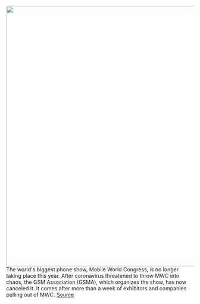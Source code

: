 <img src='https://cdn.vox-cdn.com/thumbor/qs2-SnJLOPl3rAepeKXtmr2N4nI=/0x0:2040x1360/1200x800/filters:focal(857x517:1183x843)/cdn.vox-cdn.com/uploads/chorus_image/image/66301538/vpavic_180225_2334_0048.0.jpg' width='700px' /><br/>
The world's biggest phone show, Mobile World Congress, is no longer taking place this year. After coronavirus threatened to throw MWC into chaos, the GSM Association (GSMA), which organizes the show, has now canceled it. It comes after more than a week of exhibitors and companies pulling out of MWC.
<a href='https://www.theverge.com/2020/2/12/21127754/mwc-2020-canceled-coronavirus-trade-show-phone-mobile-world-congress-gsma-statement'> Source <a/>